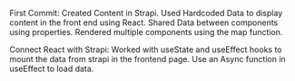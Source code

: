 First Commit: Created Content in Strapi. Used Hardcoded Data to display content in the front end using React. Shared Data between components using properties. Rendered multiple components using the map function.

Connect React with Strapi: Worked with useState and useEffect hooks to mount the data from strapi in the frontend page. Use an Async function in useEffect to load data.

